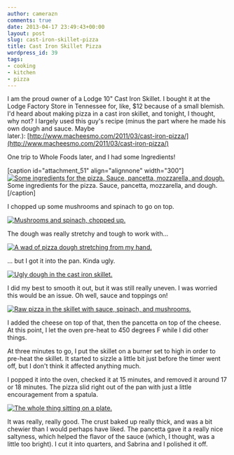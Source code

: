 ```yaml
---
author: camerazn
comments: true
date: 2013-04-17 23:49:43+00:00
layout: post
slug: cast-iron-skillet-pizza
title: Cast Iron Skillet Pizza
wordpress_id: 39
tags:
- cooking
- kitchen
- pizza
---
```


I am the proud owner of a Lodge 10" Cast Iron Skillet. I bought it at the Lodge Factory Store in Tennessee for, like, $12 because of a small blemish. I'd heard about making pizza in a cast iron skillet, and tonight, I thought, why not? I largely used this guy's recipe (minus the part where he made his own dough and sauce. Maybe later.): [http://www.macheesmo.com/2011/03/cast-iron-pizza/](http://www.macheesmo.com/2011/03/cast-iron-pizza/)

One trip to Whole Foods later, and I had some Ingredients!

[caption id="attachment_51" align="alignnone" width="300"][![Some ingredients for the pizza. Sauce, pancetta, mozzarella, and dough.](http://www.agocs.org/wp-content/uploads/2013/04/2013-04-17_18-24-05_828-300x168.jpg)](http://www.agocs.org/wp-content/uploads/2013/04/2013-04-17_18-24-05_828.jpg) Some ingredients for the pizza. Sauce, pancetta, mozzarella, and dough.[/caption]

I chopped up some mushrooms and spinach to go on top.

[![Mushrooms and spinach, chopped up.](http://www.agocs.org/wp-content/uploads/2013/04/2013-04-17_18-27-23_877-300x168.jpg)](http://www.agocs.org/wp-content/uploads/2013/04/2013-04-17_18-27-23_877.jpg)

The dough was really stretchy and tough to work with...

[![A wad of pizza dough stretching from my hand.](http://www.agocs.org/wp-content/uploads/2013/04/2013-04-17_18-28-39_554-168x300.jpg)](http://www.agocs.org/wp-content/uploads/2013/04/2013-04-17_18-28-39_554.jpg)



... but I got it into the pan. Kinda ugly.

[![Ugly dough in the cast iron skillet.](http://www.agocs.org/wp-content/uploads/2013/04/2013-04-17_18-34-57_604-300x168.jpg)](http://www.agocs.org/wp-content/uploads/2013/04/2013-04-17_18-34-57_604.jpg)

I did my best to smooth it out, but it was still really uneven. I was worried this would be an issue. Oh well, sauce and toppings on!

[![Raw pizza in the skillet with sauce, spinach, and mushrooms.](http://www.agocs.org/wp-content/uploads/2013/04/2013-04-17_18-36-26_808-300x168.jpg)](http://www.agocs.org/wp-content/uploads/2013/04/2013-04-17_18-36-26_808.jpg)



I added the cheese on top of that, then the pancetta on top of the cheese. At this point, I let the oven pre-heat to 450 degrees F while I did other things.

At three minutes to go, I put the skillet on a burner set to high in order to pre-heat the skillet. It started to sizzle a little bit just before the timer went off, but I don't think it affected anything much.

I popped it into the oven, checked it at 15 minutes, and removed it around 17 or 18 minutes. The pizza slid right out of the pan with just a little encouragement from a spatula.

[![The whole thing sitting on a plate.](http://www.agocs.org/wp-content/uploads/2013/04/2013-04-17_19-07-29_963-300x168.jpg)](http://www.agocs.org/wp-content/uploads/2013/04/2013-04-17_19-07-29_963.jpg)



It was really, really good. The crust baked up really thick, and was a bit chewier than I would perhaps have liked. The pancetta gave it a really nice saltyness, which helped the flavor of the sauce (which, I thought, was a little too bright). I cut it into quarters, and Sabrina and I polished it off.


